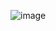 

![image](https://github.com/rubenslyra/FetchAPI-Make/assets/37023108/8173a9a5-e8e9-4b47-83b0-789d314fe37b)
